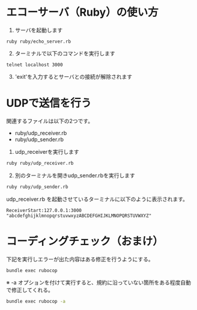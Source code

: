 # エコーサーバ（Ruby）の使い方

1. サーバを起動します
```
ruby ruby/echo_server.rb
```
2.  ターミナルで以下のコマンドを実行します
```
telnet localhost 3000
```
3. 'exit'を入力するとサーバとの接続が解除されます

# UDPで送信を行う

関連するファイルは以下の2つです。

- ruby/udp_receiver.rb
- ruby/udp_sender.rb

1. udp_receiverを実行します

```bash
ruby ruby/udp_receiver.rb
```

2. 別のターミナルを開きudp_sender.rbを実行します

```bash
ruby ruby/udp_sender.rb
```

udp_receiver.rb を起動させているターミナルに以下のように表示されます。

```text
ReceiverStart:127.0.0.1:3000
"abcdefghijklmnopqrstuvwxyzABCDEFGHIJKLMNOPQRSTUVWXYZ"
```

# コーディングチェック（おまけ）

下記を実行しエラーが出た内容はある修正を行うようにする。

```bash
bundle exec rubocop
```

※ -a オプションを付けて実行すると、規約に沿っていない箇所をある程度自動で修正してくれる。

```bash
bundle exec rubocop -a
```

